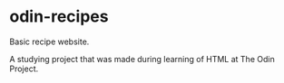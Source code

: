 # odin-recipes
Basic recipe website.

A studying project that was made during learning of HTML at The Odin Project.